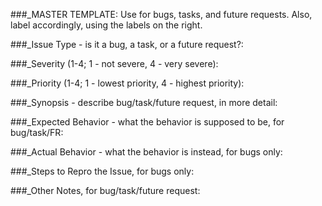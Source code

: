###_MASTER TEMPLATE: Use for bugs, tasks, and future requests. Also, label accordingly, using the labels on the right. 


###_Issue Type - is it a bug, a task, or a future request?:


###_Severity (1-4; 1 - not severe, 4 - very severe):
 
###_Priority (1-4; 1 - lowest priority, 4 - highest priority):


###_Synopsis - describe bug/task/future request, in more detail: 




###_Expected Behavior - what the behavior is supposed to be, for bug/task/FR: 






###_Actual Behavior - what the behavior is instead, for bugs only: 






###_Steps to Repro the Issue, for bugs only:




###_Other Notes, for bug/task/future request: 
